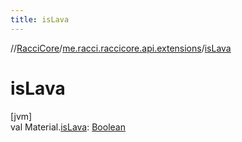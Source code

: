 ```yaml
---
title: isLava
---
```

//[RacciCore](../../index.html)/[me.racci.raccicore.api.extensions](index.html)/[isLava](is-lava.html)



# isLava



[jvm]\
val Material.[isLava](is-lava.html): [Boolean](https://kotlinlang.org/api/latest/jvm/stdlib/kotlin/-boolean/index.html)




